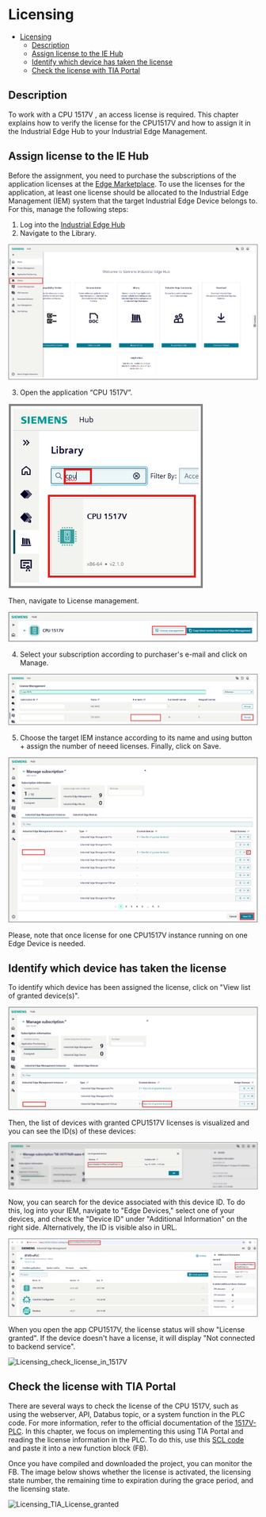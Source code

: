 # Licensing

- [Licensing](#licensing)
  - [Description](#description)
  - [Assign license to the IE Hub](#assign-license-to-the-ie-hub)
  - [Identify which device has taken the license](#identify-which-device-has-taken-the-license)
  - [Check the license with TIA Portal](#check-the-license-with-tia-portal)

## Description

To work with a CPU 1517V , an access license is required. This chapter explains how to verify the license for the CPU1517V and how to assign it in the Industrial Edge Hub to your Industrial Edge Management.

## Assign license to the IE Hub

Before the assignment, you need to purchase the subscriptions of the application licenses at the [Edge Marketplace](https://www.dex.siemens.com/?selected=edge). To use the licenses for the application, at least one license should be allocated to the Industrial Edge Management (IEM) system that the target Industrial Edge Device belongs to. For this, manage the following steps:

1. Log into the [Industrial Edge Hub](https://umipomoh.iehub.eu1.edge.siemens.cloud/home)
2. Navigate to the Library.

 ![S7-1500V_Licensing_1](/docs/graphics/S7-1500V_Licensing_1.png)

3. Open the application “CPU 1517V”.

  ![S7-1500V_Licensing_2](/docs/graphics/S7-1500V_Licensing_2.png)

  Then, navigate to License management.
  
  ![S7-1500V_Licensing_3](/docs/graphics/S7-1500V_Licensing_3.png)

4. Select your subscription according to purchaser's e-mail and click on Manage.

![S7-1500V_Licensing_4](/docs/graphics/S7-1500V_Licensing_4.png)

5. Choose the target IEM instance according to its name and using button + assign the number of neeed licenses. Finally, click on Save.

![S7-1500V_Licensing_5](/docs/graphics/S7-1500V_Licensing_5.png)

 Please, note that once license for one CPU1517V instance running on one Edge Device is needed.

## Identify which device has taken the license

To identify which device has been assigned the license, click on "View list of granted device(s)".

![S7-1500V_Licensing_6](/docs/graphics/S7-1500V_Licensing_6.png)

Then, the list of devices with granted CPU1517V licenses is visualized and you can see the ID(s) of these devices:

![S7-1500V_Licensing_7](/docs/graphics/S7-1500V_Licensing_7.png)

Now, you can search for the device associated with this device ID. To do this, log into your IEM, navigate to "Edge Devices," select one of your devices, and check the "Device ID" under "Additional Information" on the right side. Alternatively, the ID is visible also in URL.

![S7-1500V_Licensing_8](/docs/graphics/S7-1500V_Licensing_8.png)

When you open the app CPU1517V, the license status will show "License granted". If the device doesn't have a license, it will display "Not connected to backend service".

![Licensing_check_license_in_1517V](/docs/graphics/Licensing_check_license_in_1517V.png)

## Check the license with TIA Portal

There are several ways to check the license of the CPU 1517V, such as using the webserver, API, Databus topic, or a system function in the PLC code. For more information, refer to the official documentation of the [1517V-PLC](https://support.industry.siemens.com/cs/document/109825448/s7-1500-virtual-controller-cpu-1517v(f)-function-manual?dti=0&lc=en-MW). In this chapter, we focus on implementing this using TIA Portal and reading the license information in the PLC. To do this, use this [SCL code](/src/GetLicenseInfo.scl) and paste it into a new function block (FB).

Once you have compiled and downloaded the project, you can monitor the FB. The image below shows whether the license is activated, the licensing state number, the remaining time to expiration during the grace period, and the licensing state.

![Licensing_TIA_License_granted](/docs/graphics/Licensing_TIA_License_granted.png)





